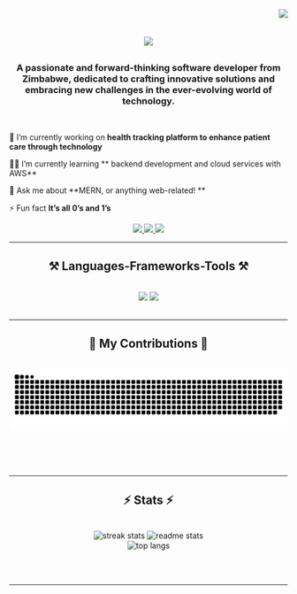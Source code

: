 <img align="right" src="https://visitor-badge.laobi.icu/badge?page_id=datlearner.datlearner" />

<h1 align="center">
  <img src="https://readme-typing-svg.herokuapp.com/?font=Righteous&size=35&center=true&vCenter=true&width=500&height=70&duration=4000&lines=console.log(%22Hi+There!👋%22)+;+I'm+Kundai+Muchemwa!😊;+A+Front-End+Developer!;+👨‍💻+Web+Designer!;" />

</h1>


<h3 align="center">A passionate and forward-thinking software developer from Zimbabwe, dedicated to crafting innovative solutions and embracing new challenges in the ever-evolving world of technology.</h3>

<br/>

<div>
 
 🔭 I’m currently working on **health tracking platform to enhance patient care through technology**
 
 👨‍💻 I’m currently learning ** backend development and cloud services with AWS**

💬 Ask me about **MERN, or anything web-related! **

⚡ Fun fact **It’s all 0’s and 1’s**

 </div>
 
<div align="center"> 
  <a href="mailto:kundaimuchemwa456@gmail.com">
    <img src="https://img.shields.io/badge/Gmail-333333?style=for-the-badge&logo=gmail&logoColor=red" />
  </a>
  <a href="https://www.linkedin.com/in/kundai-muchemwa-69a78a229/" target="_blank">
    <img src="https://img.shields.io/badge/LinkedIn-0077B5?style=for-the-badge&logo=linkedin&logoColor=white" target="_blank" />
  </a>
  <a href="https://github.com/datlearner/datlearner" target="_blank">
     <img src="https://img.shields.io/badge/Portfolio-FF5722?style=for-the-badge&logo=todoist&logoColor=white" target="_blank" /> <!-- sqlite, safari, google-chrome are other good icon options -->
  </a>
</div>

 <hr/>
 
<h2 align="center">⚒️ Languages-Frameworks-Tools ⚒️</h2>
<br/>
<div align="center">
    <img src="https://skillicons.dev/icons?i=react,html,css,vscode,github,figma,tailwind,git" />
    <img src="https://skillicons.dev/icons?i=nodejs,python,javascript,typescript,express,firebase,mongodb,c,nextjs,mysql,flask" /><br>
</div>

<br/>
<hr/>

<div align="center">
  <h2>🐍 My Contributions 🐍</h2>
  <br>
  <img alt="snake eating my contributions" src="https://raw.githubusercontent.com/Platane/snk/output/github-contribution-grid-snake.svg" />

  <br/><br/><br/>
</div>

<hr/>

<h2 align="center">⚡ Stats ⚡</h2>
<br><div align=center>
 <img width=390 src="https://github-readme-streak-stats-salesp07.vercel.app/?user=datlearner&count_private=true&theme=react&border_radius=10" alt="streak stats"/>
<img width=390 src="https://github-readme-stats-salesp07.vercel.app/api?username=datlearner&count_private=true&show_icons=true&theme=react&rank_icon=github&border_radius=10" alt="readme stats" />
<br/>
<img width=325 align="center" src="https://github-readme-stats-salesp07.vercel.app/api/top-langs/?username=datlearner&hide=HTML&langs_count=8&layout=compact&theme=react&border_radius=10&size_weight=0.5&count_weight=0.5&exclude_repo=github-readme-stats" alt="top langs" />

</div>



<br/><br/>

<hr/>

<br/>

